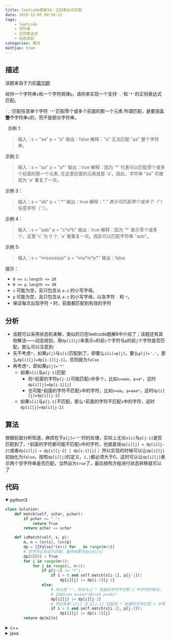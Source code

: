 ```yaml
---
title: leetcode题解10：正则表达式匹配
date: 2020-12-05 09:56:12
tags:
    - leetcode
    - 字符串
    - 正则表达式
    - 动态规划
categories: 算法
mathjax: true
---
```


## 描述
该题来自于力扣[第10题](https://leetcode-cn.com/problems/regular-expression-matching)

给你一个字符串`s`和一个字符规律`p`，请你来实现一个支持`'.'`和`'*'`的正则表达式匹配。

`'.'`匹配任意单个字符
`'*'`匹配零个或多个前面的那一个元素
所谓匹配，是要涵盖**整个**字符串`s`的，而不是部分字符串。

<!--more-->

 
示例 1:

> 输入：s = "aa" p = "a"
输出：false
解释："a" 无法匹配 "aa" 整个字符串。

示例 2:

> 输入：s = "aa" p = "a*"
输出：true
解释：因为 '*' 代表可以匹配零个或多个前面的那一个元素, 在这里前面的元素就是 'a'。因此，字符串 "aa" 可被视为 'a' 重复了一次。

示例 3：

> 输入：s = "ab" p = ".\*"
输出：true
解释：".*" 表示可匹配零个或多个（'*'）任意字符（'.'）。

示例 4：

> 输入：s = "aab" p = "c\*a\*b"
输出：true
解释：因为 '*' 表示零个或多个，这里 'c' 为 0 个, 'a' 被重复一次。因此可以匹配字符串 "aab"。

示例 5:

> 输入：s = "mississippi" p = "mis\*is\*p\*."
输出：false


提示：

* `0 <= s.length <= 20`
* `0 <= p.length <= 30`
* `s` 可能为空，且只包含从 `a-z` 的小写字母。
* `p` 可能为空，且只包含从 `a-z` 的小写字母，以及字符 `.` 和 `*`。
* 保证每次出现字符 `*` 时，前面都匹配到有效的字符


## 分析
* 该题可以采用状态机来解，类似的已在leetcode题解8中介绍了；该题还有其他解法——动态规划，用`dp[i][j]`来表示`s`的前`i`个字符与`p`的前`j`个字符是否匹配，那么可以注意到:
* 先不考虑`*`，如果`p[j]`与`s[i]`匹配到了，即要么`s[i]=p[j]`，要么`p[j]='.'`，那么`dp[i][j]=dp[i-1][j-1]`，否则就为`false`
* 再考虑`*`，即如果`p[j]='*'`
  * 如果`s[i]`与`p[j-1]`匹配
    * 则`*`前面的字符`p[j-1]`可能匹配`s`中多个，比如`s=aaa`，`p=a*`，这时`dp[i][j]=dp[i-1][j]`
    * 也可能`*`前面的字符不匹配`s`中的字符，比如`s=aa`，`p=aaa*`，这时`dp[i][j]=dp[i][j-2]`
  * 如果`s[i]`与`p[j-1]`不匹配，那么`*`前面的字符不匹配`s`中的字符，这时`dp[i][j]=dp[i][j-2]`

## 算法
根据前面分析知道，麻烦在于`p[j]='*'`时的处理，实际上无论`s[i]`与`p[j-1]`是否匹配到了，`*`前面的字符都可能不匹配`s`中的字符，也就是说`dp[i][j] = dp[i][j-2]`或者`dp[i][j] = dp[i][j-2] | dp[i-1][j]`；
所以实现的时候可以让`dp[i][j]`初始化为`false`，按照`dp[i][j]`的定义，`i,j`都必须大于0，这时可以让`dp[i][j]`表示两个空字符串是否匹配，当然设为`true`了，最后按照方程进行状态转移就可以了


## 代码

<details open>
<summary>python3</summary>

```python
class Solution:
    def match(self, schar, pchar):
        if pchar == ".":
            return True
        return pchar == schar

    def isMatch(self, s, p):
        m, n = len(s), len(p)
        dp = [[False]*(n+1) for _ in range(m+1)]
        # 空字符比较设为匹配，最终结果为dp[m][n]
        dp[0][0] = True
        for i in range(m+1):
            for j in range(1, n+1):
                if p[j-1] != '*':
                    if i > 0 and self.match(s[i-1], p[j-1]):
                        dp[i][j] |= dp[i-1][j-1]
                else:
                    # 末位是'*'，则先与上`*`前面的字符不匹配`s`中字符的情况，
                    # 比如s=aa p=aaa*或s=ab p=abc*
                    dp[i][j] |= dp[i][j-2]
                    # 然后判断`s[i]`与`p[j-1]`匹配且`*`前面的字符匹配`s`中多个的情况
                    if i > 0 and self.match(s[i-1], p[j-2]):
                        dp[i][j] |= dp[i-1][j]
        return dp[m][n]
```
</details>


<details>
<summary>c++</summary>

```cpp
class Solution {
public:
    bool match(char ch1, char ch2) {
        if (ch2 == '.') return true;
        return ch1 == ch2;
    }
    bool isMatch(string s, string p) {
        int m = s.size(), n = p.size();
        vector<vector<int>> dp(m + 1, vector<int>(n + 1, false));
        dp[0][0] = true;
        for (int i = 0; i <= m; i++) {
            for (int j = 1; j <= n; j++) {
                if (p[j - 1] != '*') {
                    if (i > 0 && match(s[i - 1], p[j - 1]))
                        dp[i][j] |= dp[i - 1][j - 1];
                }
                else {
                    dp[i][j] |= dp[i][j - 2];
                    if (i > 0 && match(s[i - 1], p[j - 2]))
                        dp[i][j] |= dp[i - 1][j];
                }
            }
        }
        return dp[m][n];
    }
};
```
</details>


<details>
<summary>java</summary>

```java
class Solution {
    private boolean match(char ch1, char ch2){
        if(ch2 == '.') return true;
        return ch1 == ch2;
    }
    public boolean isMatch(String s, String p) {
        int m = s.length(), n = p.length();
        boolean[][] dp = new boolean[m+1][n+1];

        dp[0][0] = true;
        for(int i=0; i<m+1; i++){
            for(int j=1; j<n+1; j++){
                if(p.charAt(j-1) != '*'){
                    if (i > 0 && match(s.charAt(i-1), p.charAt(j-1)))
                        dp[i][j] |= dp[i-1][j-1];
                }
                else{
                    dp[i][j] |= dp[i][j-2];
                    if (i > 0 && match(s.charAt(i-1), p.charAt(j-2)))
                        dp[i][j] |= dp[i-1][j];
                }
            }
        }
        return dp[m][n];
    }
}
```
</details>